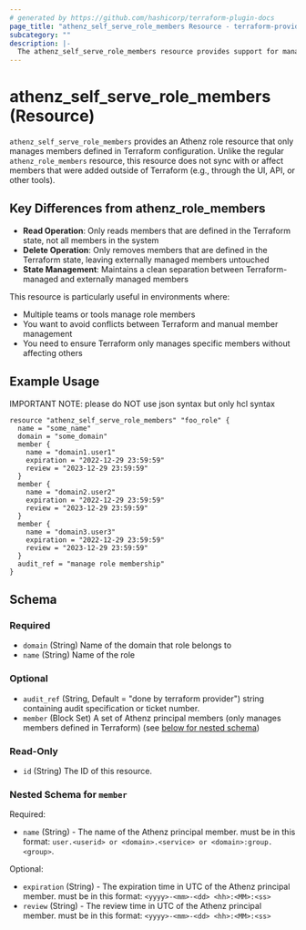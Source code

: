 ```yaml
---
# generated by https://github.com/hashicorp/terraform-plugin-docs
page_title: "athenz_self_serve_role_members Resource - terraform-provider-athenz"
subcategory: ""
description: |-
  The athenz_self_serve_role_members resource provides support for managing members of an existing athenz role, but only manages members defined in Terraform and ignores externally managed members
---
```


# athenz_self_serve_role_members (Resource)

`athenz_self_serve_role_members` provides an Athenz role resource that only manages members defined in Terraform configuration. Unlike the regular `athenz_role_members` resource, this resource does not sync with or affect members that were added outside of Terraform (e.g., through the UI, API, or other tools).

## Key Differences from athenz_role_members

- **Read Operation**: Only reads members that are defined in the Terraform state, not all members in the system
- **Delete Operation**: Only removes members that are defined in the Terraform state, leaving externally managed members untouched
- **State Management**: Maintains a clean separation between Terraform-managed and externally managed members

This resource is particularly useful in environments where:
- Multiple teams or tools manage role members
- You want to avoid conflicts between Terraform and manual member management
- You need to ensure Terraform only manages specific members without affecting others

## Example Usage

IMPORTANT NOTE: please do NOT use json syntax but only hcl syntax

```hcl
resource "athenz_self_serve_role_members" "foo_role" {
  name = "some_name"
  domain = "some_domain"
  member {
    name = "domain1.user1"
    expiration = "2022-12-29 23:59:59"
    review = "2023-12-29 23:59:59"
  }
  member {
    name = "domain2.user2"
    expiration = "2022-12-29 23:59:59"
    review = "2023-12-29 23:59:59"
  }
  member {
    name = "domain3.user3"
    expiration = "2022-12-29 23:59:59"
    review = "2023-12-29 23:59:59"
  }
  audit_ref = "manage role membership"
}
```

<!-- schema generated by tfplugindocs -->
## Schema

### Required

- `domain` (String) Name of the domain that role belongs to
- `name` (String) Name of the role

### Optional

- `audit_ref` (String, Default = "done by terraform provider")  string containing audit specification or ticket number.
- `member` (Block Set) A set of Athenz principal members (only manages members defined in Terraform) (see [below for nested schema](#nestedblock--member))

### Read-Only

- `id` (String) The ID of this resource.

<a id="nestedblock--member"></a>
### Nested Schema for `member`

Required:

- `name` (String) - The name of the Athenz principal member. must be in this format: `user.<userid> or <domain>.<service> or <domain>:group.<group>`.

Optional:

- `expiration` (String) - The expiration time in UTC of the Athenz principal member. must be in this format: `<yyyy>-<mm>-<dd> <hh>:<MM>:<ss>`
- `review` (String) - The review time in UTC of the Athenz principal member. must be in this format: `<yyyy>-<mm>-<dd> <hh>:<MM>:<ss>` 
